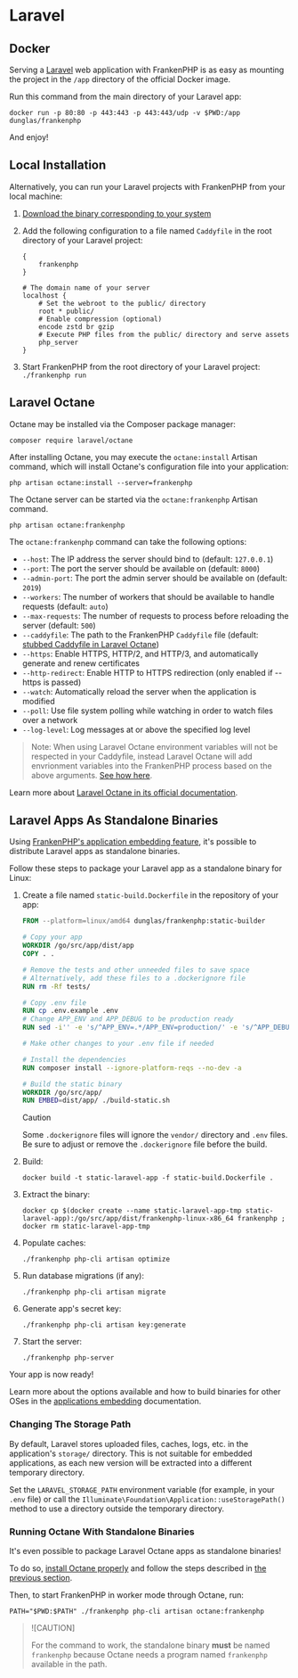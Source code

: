 # Laravel

## Docker

Serving a [Laravel](https://laravel.com) web application with FrankenPHP is as easy as mounting the project in the `/app` directory of the official Docker image.

Run this command from the main directory of your Laravel app:

```console
docker run -p 80:80 -p 443:443 -p 443:443/udp -v $PWD:/app dunglas/frankenphp
```

And enjoy!

## Local Installation

Alternatively, you can run your Laravel projects with FrankenPHP from your local machine:

1. [Download the binary corresponding to your system](https://github.com/dunglas/frankenphp/releases)
2. Add the following configuration to a file named `Caddyfile` in the root directory of your Laravel project:

    ```caddyfile
    {
    	frankenphp
    }

    # The domain name of your server
    localhost {
    	# Set the webroot to the public/ directory
    	root * public/
    	# Enable compression (optional)
    	encode zstd br gzip
    	# Execute PHP files from the public/ directory and serve assets
    	php_server
    }
    ```

3. Start FrankenPHP from the root directory of your Laravel project: `./frankenphp run`

## Laravel Octane

Octane may be installed via the Composer package manager:

```console
composer require laravel/octane
```

After installing Octane, you may execute the `octane:install` Artisan command, which will install Octane's configuration file into your application:

```console
php artisan octane:install --server=frankenphp
```

The Octane server can be started via the `octane:frankenphp` Artisan command.

```console
php artisan octane:frankenphp
```

The `octane:frankenphp` command can take the following options:

* `--host`: The IP address the server should bind to (default: `127.0.0.1`)
* `--port`: The port the server should be available on (default: `8000`)
* `--admin-port`: The port the admin server should be available on (default: `2019`)
* `--workers`: The number of workers that should be available to handle requests (default: `auto`)
* `--max-requests`: The number of requests to process before reloading the server (default: `500`)
* `--caddyfile`: The path to the FrankenPHP `Caddyfile` file (default: [stubbed Caddyfile in Laravel Octane](https://github.com/laravel/octane/blob/2.x/src/Commands/stubs/Caddyfile))
* `--https`: Enable HTTPS, HTTP/2, and HTTP/3, and automatically generate and renew certificates
* `--http-redirect`: Enable HTTP to HTTPS redirection (only enabled if --https is passed)
* `--watch`: Automatically reload the server when the application is modified
* `--poll`: Use file system polling while watching in order to watch files over a network
* `--log-level`: Log messages at or above the specified log level

> Note: When using Laravel Octane environment variables will not be respected in your Caddyfile, instead Laravel Octane will add envrionment variables into the FrankenPHP process based on the above arguments. [See how here](https://github.com/laravel/octane/blob/2.x/src/Commands/StartFrankenPhpCommand.php#L92).

Learn more about [Laravel Octane in its official documentation](https://laravel.com/docs/octane).

## Laravel Apps As Standalone Binaries

Using [FrankenPHP's application embedding feature](embed.md), it's possible to distribute Laravel
apps as standalone binaries.

Follow these steps to package your Laravel app as a standalone binary for Linux:

1. Create a file named `static-build.Dockerfile` in the repository of your app:

    ```dockerfile
    FROM --platform=linux/amd64 dunglas/frankenphp:static-builder

    # Copy your app
    WORKDIR /go/src/app/dist/app
    COPY . .

    # Remove the tests and other unneeded files to save space
    # Alternatively, add these files to a .dockerignore file
    RUN rm -Rf tests/

    # Copy .env file
    RUN cp .env.example .env
    # Change APP_ENV and APP_DEBUG to be production ready
    RUN sed -i'' -e 's/^APP_ENV=.*/APP_ENV=production/' -e 's/^APP_DEBUG=.*/APP_DEBUG=false/' .env

    # Make other changes to your .env file if needed

    # Install the dependencies
    RUN composer install --ignore-platform-reqs --no-dev -a

    # Build the static binary
    WORKDIR /go/src/app/
    RUN EMBED=dist/app/ ./build-static.sh
    ```

    > [!CAUTION]
    >
    > Some `.dockerignore` files
    > will ignore the `vendor/` directory and `.env` files. Be sure to adjust or remove the `.dockerignore` file before the build.

2. Build:

    ```console
    docker build -t static-laravel-app -f static-build.Dockerfile .
    ```

3. Extract the binary:

    ```console
    docker cp $(docker create --name static-laravel-app-tmp static-laravel-app):/go/src/app/dist/frankenphp-linux-x86_64 frankenphp ; docker rm static-laravel-app-tmp
    ```

4. Populate caches:

    ```console
    ./frankenphp php-cli artisan optimize
    ```

5. Run database migrations (if any):

    ```console
    ./frankenphp php-cli artisan migrate
    ````

6. Generate app's secret key:

    ```console
    ./frankenphp php-cli artisan key:generate
    ```

7. Start the server:

    ```console
    ./frankenphp php-server
    ```

Your app is now ready!

Learn more about the options available and how to build binaries for other OSes in the [applications embedding](embed.md)
documentation.

### Changing The Storage Path

By default, Laravel stores uploaded files, caches, logs, etc. in the application's `storage/` directory.
This is not suitable for embedded applications, as each new version will be extracted into a different temporary directory.

Set the `LARAVEL_STORAGE_PATH` environment variable (for example, in your `.env` file) or call the `Illuminate\Foundation\Application::useStoragePath()` method to use a directory outside the temporary directory.

### Running Octane With Standalone Binaries

It's even possible to package Laravel Octane apps as standalone binaries!

To do so, [install Octane properly](#laravel-octane) and follow the steps described in [the previous section](#laravel-apps-as-standalone-binaries).

Then, to start FrankenPHP in worker mode through Octane, run:

```console
PATH="$PWD:$PATH" ./frankenphp php-cli artisan octane:frankenphp
```

> ![CAUTION]
>
> For the command to work, the standalone binary **must** be named `frankenphp`
> because Octane needs a program named `frankenphp` available in the path.
